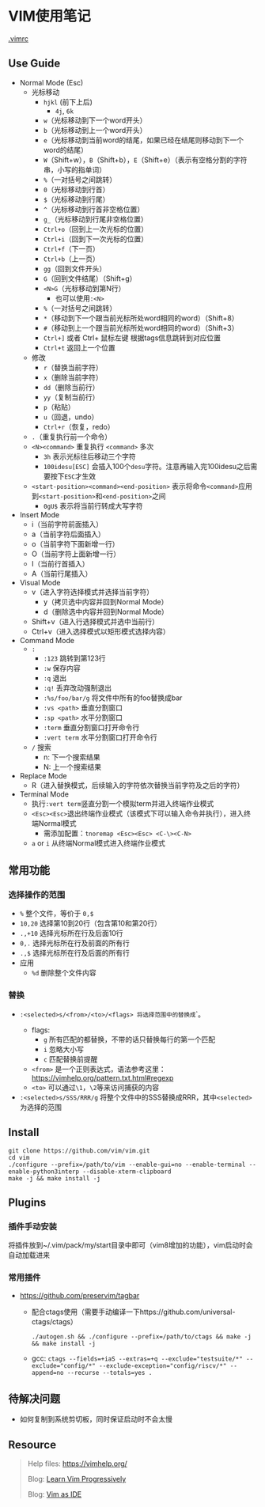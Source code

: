 # VIM使用笔记

[.vimrc](./.vimrc)

## Use Guide

- Normal Mode (Esc)
  - 光标移动 
    - `hjkl` (前下上后)
      - `4j`, `6k`
    - `w`（光标移动到下一个word开头）
    - `b`（光标移动到上一个word开头）
    - `e`（光标移动到当前word的结尾，如果已经在结尾则移动到下一个word的结尾）
    - `W`（Shift+w），`B`（Shift+b），`E`（Shift+e）（表示有空格分割的字符串，小写的指单词）
    - `%`（一对括号之间跳转）
    - `0`（光标移动到行首）
    - `$`（光标移动到行尾）
    - `^`（光标移动到行首非空格位置）
    - `g_`（光标移动到行尾非空格位置）
    - `Ctrl+o`（回到上一次光标的位置）
    - `Ctrl+i`（回到下一次光标的位置）
    - `Ctrl+f`（下一页）
    - `Ctrl+b`（上一页）
    - `gg`（回到文件开头）
    - `G`（回到文件结尾）（Shift+g）
    - `<N>G`（光标移动到第N行）
      - 也可以使用`:<N>`
    - `%`（一对括号之间跳转）
    - `*`（移动到下一个跟当前光标所处word相同的word）（Shift+8）
    - `#`（移动到上一个跟当前光标所处word相同的word）（Shift+3）
    - `Ctrl+]` 或者 Ctrl+ 鼠标左键 根据tags信息跳转到对应位置
    - `Ctrl+t` 返回上一个位置
  - 修改
    - `r`（替换当前字符）
    - `x`（删除当前字符）
    - `dd`（删除当前行）
    - `yy`（复制当前行）
    - `p`（粘贴）
    - `u`（回退，undo）
    - `Ctrl+r`（恢复，redo）
  - `.`（重复执行前一个命令）
  - `<N><command>` 重复执行 `<command>` 多次
    - `3h` 表示光标往后移动三个字符
    - `100idesu[ESC]` 会插入100个`desu`字符。注意再输入完100idesu之后需要按下`ESC`才生效
  - `<start-position><command><end-position>` 表示将命令`<command>`应用到`<start-position>`和`<end-position>`之间
    - `0gU$` 表示将当前行转成大写字符
- Insert Mode
  - i（当前字符前面插入）
  - a（当前字符后面插入）
  - o（当前字符下面新增一行）
  - O（当前字符上面新增一行）
  - I（当前行首插入）
  - A（当前行尾插入）
- Visual Mode
  - v（进入字符选择模式并选择当前字符）
    - y（拷贝选中内容并回到Normal Mode）
    - d（删除选中内容并回到Normal Mode）
  - Shift+v（进入行选择模式并选中当前行）
  - Ctrl+v（进入选择模式以矩形模式选择内容）
- Command Mode
  - `:`
    - `:123` 跳转到第123行
    - `:w` 保存内容
    - `:q` 退出
    - `:q!` 丢弃改动强制退出
    - `:%s/foo/bar/g` 将文件中所有的foo替换成bar
    - `:vs <path>` 垂直分割窗口
    - `:sp <path>` 水平分割窗口
    - `:term` 垂直分割窗口打开命令行
    - `:vert term` 水平分割窗口打开命令行
  - `/` 搜索
    - n: 下一个搜索结果
    - N: 上一个搜索结果
- Replace Mode
  - R（进入替换模式，后续输入的字符依次替换当前字符及之后的字符）
- Terminal Mode
  - 执行`:vert term`竖直分割一个模拟term并进入终端作业模式
  - `<Esc><Esc>`退出终端作业模式（该模式下可以输入命令并执行），进入终端Normal模式
    - 需添加配置：`tnoremap <Esc><Esc> <C-\><C-N>`
  - `a` or `i` 从终端Normal模式进入终端作业模式

## 常用功能

### 选择操作的范围

- `%` 整个文件，等价于 `0,$`
- `10,20` 选择第10到20行（包含第10和第20行）
- `.,+10` 选择光标所在行及后面10行
- `0,.` 选择光标所在行及前面的所有行
- `.,$` 选择光标所在行及后面的所有行
- 应用
  - `%d` 删除整个文件内容

### 替换

- `:<selected>s/<from>/<to>/<flags> 将`<selected>`选择范围中的`<from>`替换成`<to>`。
  - flags:
    - `g` 所有匹配的都替换，不带的话只替换每行的第一个匹配
    - `i` 忽略大小写
    - `c` 匹配替换前提醒
  - `<from>` 是一个正则表达式，语法参考这里：https://vimhelp.org/pattern.txt.html#regexp
  - `<to>` 可以通过`\1`，`\2`等来访问捕获的内容
- `:<selected>s/SSS/RRR/g` 将整个文件中的SSS替换成RRR，其中`<selected>`为选择的范围

## Install

```
git clone https://github.com/vim/vim.git
cd vim
./configure --prefix=/path/to/vim --enable-gui=no --enable-terminal --enable-python3interp --disable-xterm-clipboard
make -j && make install -j
```

## Plugins

### 插件手动安装

将插件放到~/.vim/pack/my/start目录中即可（vim8增加的功能），vim启动时会自动加载进来

### 常用插件

- https://github.com/preservim/tagbar
  - 配合ctags使用（需要手动编译一下https://github.com/universal-ctags/ctags）

    `./autogen.sh && ./configure --prefix=/path/to/ctags && make -j && make install -j`

  - gcc: `ctags --fields=+iaS --extras=+q --exclude="testsuite/*" --exclude="config/*" --exclude-exception="config/riscv/*" --append=no --recurse --totals=yes .`

## 待解决问题

- 如何复制到系统剪切板，同时保证启动时不会太慢

## Resource

> Help files: https://vimhelp.org/
>
> Blog: [Learn Vim Progressively](http://yannesposito.com/Scratch/en/blog/Learn-Vim-Progressively/)
>
> Blog: [Vim as IDE](https://yannesposito.com/Scratch/en/blog/Vim-as-IDE/)
